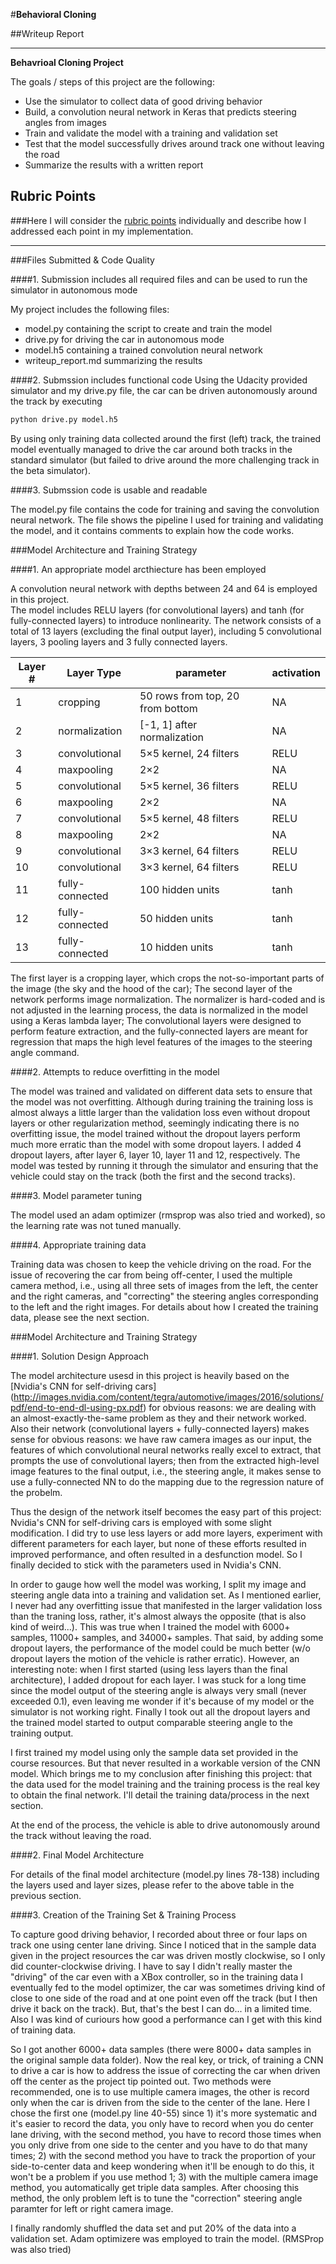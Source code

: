 #**Behavioral Cloning** 

##Writeup Report

---

**Behavrioal Cloning Project**

The goals / steps of this project are the following:
* Use the simulator to collect data of good driving behavior
* Build, a convolution neural network in Keras that predicts steering angles from images
* Train and validate the model with a training and validation set
* Test that the model successfully drives around track one without leaving the road
* Summarize the results with a written report


[//]: # (Image References)

[image1]: ./examples/placeholder.png "Model Visualization"
[image2]: ./examples/placeholder.png "Grayscaling"
[image3]: ./examples/placeholder_small.png "Recovery Image"
[image4]: ./examples/placeholder_small.png "Recovery Image"
[image5]: ./examples/placeholder_small.png "Recovery Image"
[image6]: ./examples/placeholder_small.png "Normal Image"
[image7]: ./examples/placeholder_small.png "Flipped Image"

## Rubric Points
###Here I will consider the [rubric points](https://review.udacity.com/#!/rubrics/432/view) individually and describe how I addressed each point in my implementation.  

---
###Files Submitted & Code Quality

####1. Submission includes all required files and can be used to run the simulator in autonomous mode

My project includes the following files:
* model.py containing the script to create and train the model
* drive.py for driving the car in autonomous mode
* model.h5 containing a trained convolution neural network 
* writeup_report.md summarizing the results

####2. Submssion includes functional code
Using the Udacity provided simulator and my drive.py file, the car can be driven autonomously around the track by executing 
```sh
python drive.py model.h5
```
By using only training data collected around the first (left) track, the trained model eventually managed to drive the car around both tracks in the standard simulator (but failed to drive around the more challenging track in the beta simulator).

####3. Submssion code is usable and readable

The model.py file contains the code for training and saving the convolution neural network. The file shows the pipeline I used for training and validating the model, and it contains comments to explain how the code works.

###Model Architecture and Training Strategy

####1. An appropriate model arcthiecture has been employed

A convolution neural network with depths between 24 and 64 is employed in this project.  
The model includes RELU layers (for convolutional layers) and tanh (for fully-connected layers) to introduce nonlinearity.
The network consists of a total of 13 layers (excluding the final output layer), including 5 convolutional layers, 3 pooling layers and 3 fully connected layers. 

| Layer # | Layer Type   | parameter   |  activation |
| ------------- |-------------| ------|------------------------|
| 1      | cropping      | 50 rows from top, 20 from bottom | NA |
| 2      | normalization|   [-1, 1] after normalization| NA |
| 3      | convolutional      |    5×5 kernel, 24 filters | RELU |
| 4      | maxpooling      |    2×2  | NA |
| 5      | convolutional      |    5×5 kernel, 36 filters | RELU |
| 6      | maxpooling      |    2×2  | NA |
| 7      | convolutional      |    5×5 kernel, 48 filters | RELU |
| 8      | maxpooling      |    2×2  | NA |
| 9      | convolutional      |    3×3 kernel, 64 filters | RELU |
| 10      | convolutional      |    3×3 kernel, 64 filters | RELU |
| 11      | fully-connected      |  100 hidden units | tanh |
| 12      | fully-connected      |  50 hidden units | tanh |
| 13      | fully-connected      |  10 hidden units | tanh |

The first layer is a cropping layer, which crops the not-so-important parts of the image (the sky and the hood of the car); 
The second layer of the network performs image normalization. The normalizer is hard-coded and is not adjusted in the learning process, the data is normalized in the model using a Keras lambda layer; 
The convolutional layers were designed to perform feature extraction, and the fully-connected layers are meant for regression that maps the high level features of the images to the steering angle command. 


####2. Attempts to reduce overfitting in the model

The model was trained and validated on different data sets to ensure that the model was not overfitting. Although during training the training loss is almost always a little larger than the validation loss even without dropout layers or other regularization method, seemingly indicating there is no overfitting issue, the model trained without the dropout layers perform much more erratic than the model with some dropout layers. I added 4 dropout layers, after layer 6, layer 10, layer 11 and 12, respectively. The model was tested by running it through the simulator and ensuring that the vehicle could stay on the track (both the first and the second tracks).

####3. Model parameter tuning

The model used an adam optimizer (rmsprop was also tried and worked), so the learning rate was not tuned manually.

####4. Appropriate training data

Training data was chosen to keep the vehicle driving on the road. For the issue of recovering the car from being off-center, I used the multiple camera method, i.e., using all three sets of images from the left, the center and the right cameras, and "correcting" the steering angles corresponding to the left and the right images. 
For details about how I created the training data, please see the next section. 

###Model Architecture and Training Strategy

####1. Solution Design Approach

The model architecture usesd in this project is heavily based on the [Nvidia's CNN for self-driving cars] (http://images.nvidia.com/content/tegra/automotive/images/2016/solutions/pdf/end-to-end-dl-using-px.pdf) for obvious reasons: we are dealing with an almost-exactly-the-same problem as they and their network worked. Also their network (convolutional layers + fully-connected layers) makes sense for obvious reasons: we have raw camera images as our input, the features of which convolutional neural networks really excel to extract, that prompts the use of convolutional layers; then from the extracted high-level image features to the final output, i.e., the steering angle, it makes sense to use a fully-connected NN to do the mapping due to the regression nature of the probelm. 

Thus the design of the network itself becomes the easy part of this project: Nvidia's CNN for self-driving cars is employed with some slight modification. I did try to use less layers or add more layers, experiment with different parameters for each layer, but none of these efforts resulted in improved performance, and often resulted in a desfunction model. So I finally decided to stick with the parameters used in Nvidia's CNN.  

In order to gauge how well the model was working, I split my image and steering angle data into a training and validation set. As I mentioned earlier, I never had any overfitting issue that manifested in the larger validation loss than the traning loss, rather, it's almost always the opposite (that is also kind of weird...). This was true when I trained the model with 6000+ samples, 11000+ samples, and 34000+ samples. That said, by adding some dropout layers, the performance of the model could be much better (w/o dropout layers the motion of the vehicle is rather erratic). However, an interesting note: when I first started (using less layers than the final architecture), I added dropout for each layer. I was stuck for a long time since the model output of the steering angle is always very small (never exceeded 0.1), even leaving me wonder if it's because of my model or the simulator is not working right. Finally I took out all the dropout layers and the trained model started to output comparable steering angle to the training output. 

I first trained my model using only the sample data set provided in the course resources. But that never resulted in a workable version of the CNN model. Which brings me to my conclusion after finishing this project: that the data used for the model training and the training process is the real key to obtain the final network. I'll detail the training data/process in the next section. 

At the end of the process, the vehicle is able to drive autonomously around the track without leaving the road.

####2. Final Model Architecture

For details of the final model architecture (model.py lines 78-138) including the layers used and layer sizes, please refer to the above table in the previous section.


####3. Creation of the Training Set & Training Process

To capture good driving behavior, I recorded about three or four laps on track one using center lane driving. Since I noticed that in the sample data given in the project resources the car was driven mostly clockwise, so I only did counter-clockwise driving. I have to say I didn't really master the "driving" of the car even with a XBox controller, so in the training data I eventually fed to the model optimizer, the car was sometimes driving kind of close to one side of the road and at one point even off the track (but I then drive it back on the track). But, that's the best I can do... in a limited time. Also I was kind of curiours how good a performance can I get with this kind of training data. 

So I got another 6000+ data samples (there were 8000+ data samples in the original sample data folder). Now the real key, or trick, of training a CNN to drive a car is how to address the issue of correcting the car when driven off the center as the project tip pointed out. Two methods were recommended, one is to use multiple camera images, the other is record only when the car is driven from the side to the center of the lane. Here I chose the first one (model.py line 40-55) since 1) it's more systematic and it's easier to record the data, you only have to record when you do center lane driving, with the second method, you have to record those times when you only drive from one side to the center and you have to do that many times; 2) with the second method you have to track the proportion of your side-to-center data and keep wondering when it'll be enough to do this, it won't be a problem if you use method 1; 3) with the multiple camera image method, you automatically get triple data samples. After choosing this method, the only problem left is to tune the "correction" steering angle paramter for left or right camera image. 

I finally randomly shuffled the data set and put 20% of the data into a validation set. Adam optimizere was employed to train the model. (RMSProp was also tried)

